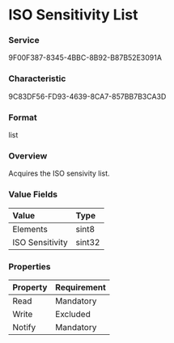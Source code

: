 # ISO Sensitivity List

### Service

9F00F387-8345-4BBC-8B92-B87B52E3091A

### Characteristic

9C83DF56-FD93-4639-8CA7-857BB7B3CA3D

### Format

list

### Overview

Acquires the ISO sensivity list.

### Value Fields

| Value | Type |
|:--|:--|
| Elements | sint8 |
| ISO Sensitivity | sint32 |

### Properties

| Property | Requirement |
|:--|:--|
| Read | Mandatory |
| Write | Excluded |
| Notify | Mandatory |